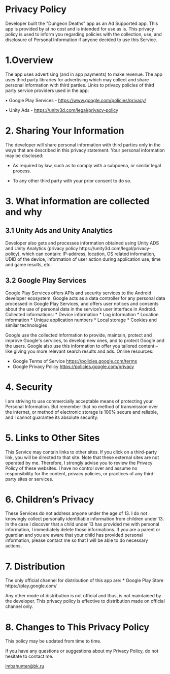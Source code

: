 

<h1>Privacy Policy</h1>

Developer built the "Dungeon Deaths" app as an Ad Supported app. This app is provided by at no cost and is intended for use as is.
This privacy policy is used to inform you regarding policies with the collection, use, and disclosure of Personal Information if anyone decided to use this Service.

<h1>1.Overview</h1>


The app uses advertising (and in app payments) to make revenue. The app uses third party libraries for advertising which may collect and share personal information with third parties.
Links to privacy policies of third party service providers used in the app:

•	Google Play Services - https://www.google.com/policies/privacy/

•	Unity Ads - https://unity3d.com/legal/privacy-policy

<h1>2. Sharing Your Information</h1>
The developer will share personal information with third parties only in the ways that are described in this privacy statement.
Your personal information may be disclosed: 

* As required by law, such as to comply with a subpoena, or similar legal process.

* To any other third party with your prior consent to do so.

<h1>3. What information are collected and why</h1>

<h2>3.1 Unity Ads and Unity Analytics </h2>
Developer also gets and processes information obtained using Unity ADS and Unity Analytics (privacy policy https://unity3d.com/legal/privacy-policy), which can contain: IP-address, location, OS related information, UDID of the device, information of user action during application use, time and game results, etc. 

<h2>3.2 Google Play Services </h2>
Google Play Services offers APIs and security services to the Android developer ecosystem. Google acts as a data controller for any personal data processed in Google Play Services, and offers user notices and consents about the use of personal data in the service’s user interface in Android.
Collected informations:
* Device information
* Log information
* Location information
* Unique application numbers
* Local storage
* Cookies and similar technologies


Google use the collected information to provide, maintain, protect and improve Google's services, to develop new ones, and to protect Google and the users. Google also use this  information to offer you tailored content – like giving you more relevant search results and ads.
Online resources:
* Google Terms of Service      https://policies.google.com/terms
* Google Privacy Policy        https://policies.google.com/privacy


<h1>4. Security </h1>
I am striving to use commercially acceptable means of protecting your Personal Information. But remember that no method of transmission over the internet, or method of electronic storage is 100% secure and reliable, and I cannot guarantee its absolute security.

<h1>5. Links to Other Sites </h1>
This Service may contain links to other sites. If you click on a third-party link, you will be directed to that site. Note that these external sites are not operated by me. Therefore, I strongly advise you to review the Privacy Policy of these websites. I have no control over and assume no responsibility for the content, privacy policies, or practices of any third-party sites or services.

<h1>6. Children’s Privacy </h1>
These Services do not address anyone under the age of 13. I do not knowingly collect personally identifiable information from children under 13. In the case I discover that a child under 13 has provided me with personal information, I immediately delete those informations. If you are a parent or guardian and you are aware that your child has provided personal information, please contact me so that I will be able to do necessary actions.

<h1>7. Distribution </h1>
The only official channel for distribution of this app are:
* Google Play Store                https://play.google.com/

Any other mode of distribution is not official and thus, is not maintained by the developer. This privacy policy is effective to distribution made on official channel only.

<h1>8. Changes to This Privacy Policy </h1>
This policy may be updated from time to time.

If you have any questions or suggestions about my Privacy Policy, do not hesitate to
contact me.

imbahunter@bk.ru


